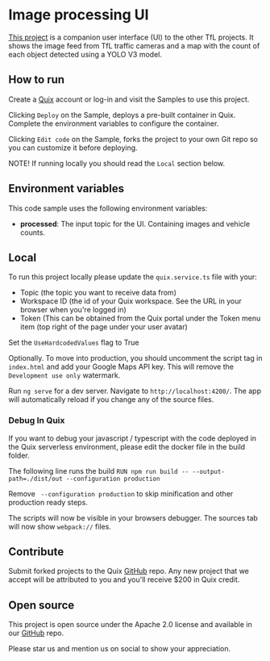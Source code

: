 # Image processing UI

[This project](https://github.com/quixio/quix-samples/tree/main/nodejs/advanced/Image-Processing-UI) is a companion user interface (UI) to the other TfL projects. It shows the image feed from TfL traffic cameras and a map with the count of each object detected using a YOLO V3 model.

## How to run

Create a [Quix](https://portal.platform.quix.io/self-sign-up?xlink=github) account or log-in and visit the Samples to use this project.

Clicking `Deploy` on the Sample, deploys a pre-built container in Quix. Complete the environment variables to configure the container.

Clicking `Edit code` on the Sample, forks the project to your own Git repo so you can customize it before deploying.

NOTE! If running locally you should read the `Local` section below.

## Environment variables

This code sample uses the following environment variables:

- **processed**: The input topic for the UI. Containing images and vehicle counts.

## Local

To run this project locally please update the `quix.service.ts` file with your:
 - Topic (the topic you want to receive data from)
 - Workspace ID (the id of your Quix workspace. See the URL in your browser when you're logged in)
 - Token (This can be obtained from the Quix portal under the Token menu item (top right of the page under your user avatar)

Set the `UseHardcodedValues` flag to True

Optionally. To move into production, you should uncomment the script tag in `index.html` and add your Google Maps API key. This will remove the `Development use only` watermark.   

Run `ng serve` for a dev server. Navigate to `http://localhost:4200/`. The app will automatically reload if you change any of the source files.

### Debug In Quix

If you want to debug your javascript / typescript with the code deployed in the Quix serverless environment, please edit the docker file in the build folder.

The following line runs the build
`RUN npm run build -- --output-path=./dist/out --configuration production`

Remove ` --configuration production` to skip minification and other production ready steps.

The scripts will now be visible in your browsers debugger. The sources tab will now show `webpack://` files.

## Contribute

Submit forked projects to the Quix [GitHub](https://github.com/quixio/quix-samples) repo. Any new project that we accept will be attributed to you and you'll receive $200 in Quix credit.

## Open source

This project is open source under the Apache 2.0 license and available in our [GitHub](https://github.com/quixio/quix-samples) repo.

Please star us and mention us on social to show your appreciation.
